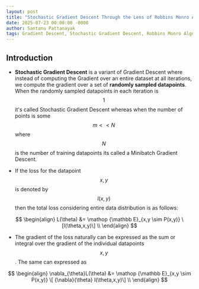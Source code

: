```yaml
---
layout: post
title: "Stochastic Gradient Descent Through the Lens of Robbins Monro Algorithm"
date: 2025-07-23 00:00:00 -0000
author: Santanu Pattanayak
tags: Gradient Descent, Stochastic Gradient Descent, Robbins Monro Algorithm 
---
```


## Introduction

* **Stochastic Gradient Descent** is a variant of Gradient Descent where instead of computing the Gradient over an entire dataset at all iterations, we compute the gradient over a set of **randomly sampled datapoints**. When the randomly sampled datapoints in each iteration is $$1$$ it's called Stochastic Gradient Descent whereas when the number of points is some $$m << N$$ where $$N$$ is the number of training datapoints its called a Minibatch Gradient Descent.

* If the loss for the datapoint $$x,y$$ is denoted by $$l(x,y)$$ then the total loss considering entire data distribution is as follows:
  
$$
\begin{align}
L(\theta) &= \mathop {\mathbb E}_{x,y \sim P(x,y)} \[l(\theta,x,y)\] \\
\end{align}
$$

* The gradient of the loss naturally can be expressed as the sum or integral over the gradient of the individual datapoints $$x,y$$. The same can expressed as

$$
\begin{align}
\nabla_{\theta}L(\theta) &= \mathop {\mathbb E}_{x,y \sim P(x,y)} \[ {\nabla}{\theta}  l(\theta,x,y)\] \\
\end{align}
$$






